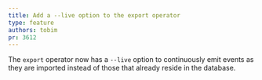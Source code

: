 ```yaml
---
title: Add a --live option to the export operator
type: feature
authors: tobim
pr: 3612
---
```


The `export` operator now has a `--live` option to continuously emit events as
they are imported instead of those that already reside in the database.
